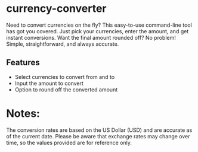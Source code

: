 # currency-converter
Need to convert currencies on the fly? This easy-to-use command-line tool has got you covered. Just pick your currencies, enter the amount, and get instant conversions. Want the final amount rounded off? No problem! Simple, straightforward, and always accurate. 

## Features

- Select currencies to convert from and to
- Input the amount to convert
- Option to round off the converted amount
 
# Notes:

The conversion rates are based on the US Dollar (USD) and are accurate as of the current date. Please be aware that exchange rates may change over time, so the values provided are for reference only.

